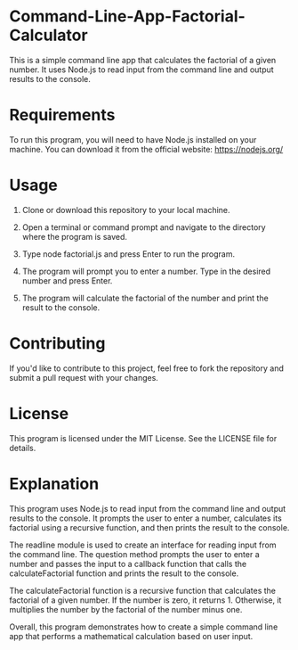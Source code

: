 # Command-Line-App-Factorial-Calculator
This is a simple command line app that calculates the factorial of a given number. It uses Node.js to read input from the command line and output results to the console.

# Requirements

To run this program, you will need to have Node.js installed on your machine. You can download it from the official website: https://nodejs.org/

# Usage

1. Clone or download this repository to your local machine.

2. Open a terminal or command prompt and navigate to the directory where the program is saved.

3. Type node factorial.js and press Enter to run the program.

4. The program will prompt you to enter a number. Type in the desired number and press Enter.

5. The program will calculate the factorial of the number and print the result to the console.

# Contributing

If you'd like to contribute to this project, feel free to fork the repository and submit a pull request with your changes.

# License
This program is licensed under the MIT License. See the LICENSE file for details.

# Explanation
This program uses Node.js to read input from the command line and output results to the console. It prompts the user to enter a number, calculates its factorial using a recursive function, and then prints the result to the console.

The readline module is used to create an interface for reading input from the command line. The question method prompts the user to enter a number and passes the input to a callback function that calls the calculateFactorial function and prints the result to the console.

The calculateFactorial function is a recursive function that calculates the factorial of a given number. If the number is zero, it returns 1. Otherwise, it multiplies the number by the factorial of the number minus one.

Overall, this program demonstrates how to create a simple command line app that performs a mathematical calculation based on user input.
